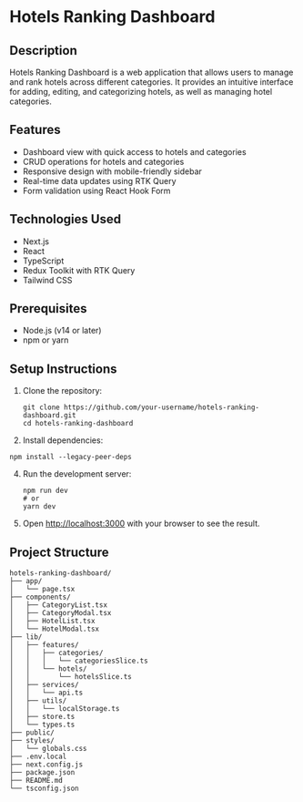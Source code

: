 # Hotels Ranking Dashboard

## Description

Hotels Ranking Dashboard is a web application that allows users to manage and rank hotels across different categories. It provides an intuitive interface for adding, editing, and categorizing hotels, as well as managing hotel categories.

## Features

- Dashboard view with quick access to hotels and categories
- CRUD operations for hotels and categories
- Responsive design with mobile-friendly sidebar
- Real-time data updates using RTK Query
- Form validation using React Hook Form

## Technologies Used

- Next.js
- React
- TypeScript
- Redux Toolkit with RTK Query
- Tailwind CSS
## Prerequisites

- Node.js (v14 or later)
- npm or yarn

## Setup Instructions

1. Clone the repository:
   ```
   git clone https://github.com/your-username/hotels-ranking-dashboard.git
   cd hotels-ranking-dashboard
   ```



3. Install dependencies:

```
npm install --legacy-peer-deps 

```

4. Run the development server:
   ```
   npm run dev
   # or
   yarn dev
   ```

5. Open [http://localhost:3000](http://localhost:3000) with your browser to see the result.


## Project Structure

```
hotels-ranking-dashboard/
├── app/
│   └── page.tsx
├── components/
│   ├── CategoryList.tsx
│   ├── CategoryModal.tsx
│   ├── HotelList.tsx
│   └── HotelModal.tsx
├── lib/
│   ├── features/
│   │   ├── categories/
│   │   │   └── categoriesSlice.ts
│   │   └── hotels/
│   │       └── hotelsSlice.ts
│   ├── services/
│   │   └── api.ts
│   ├── utils/
│   │   └── localStorage.ts
│   ├── store.ts
│   └── types.ts
├── public/
├── styles/
│   └── globals.css
├── .env.local
├── next.config.js
├── package.json
├── README.md
└── tsconfig.json
```
